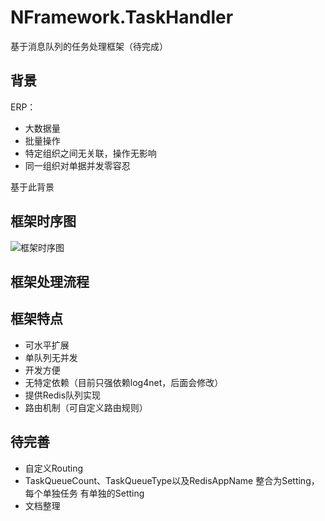 # NFramework.TaskHandler
基于消息队列的任务处理框架（待完成）

## 背景

ERP：
* 大数据量
* 批量操作
* 特定组织之间无关联，操作无影响
* 同一组织对单据并发零容忍

基于此背景

## 框架时序图

![框架时序图](https://github.com/hzy19860111/NFramework.TaskHandler/blob/master/resource/nframeworksequencediagram.png)

## 框架处理流程



## 框架特点
* 可水平扩展
* 单队列无并发
* 开发方便
* 无特定依赖（目前只强依赖log4net，后面会修改）
* 提供Redis队列实现
* 路由机制（可自定义路由规则）


## 待完善
* 自定义Routing 
* TaskQueueCount、TaskQueueType以及RedisAppName 整合为Setting，每个单独任务 有单独的Setting
* 文档整理
